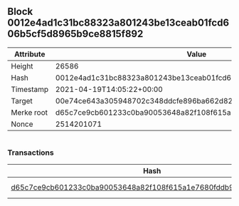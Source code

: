 ## Block 0012e4ad1c31bc88323a801243be13ceab01fcd606b5cf5d8965b9ce8815f892

Attribute | Value
--- | ---
Height | 26586
Hash | 0012e4ad1c31bc88323a801243be13ceab01fcd606b5cf5d8965b9ce8815f892
Timestamp | 2021-04-19T14:05:22+00:00
Target | 00e74ce643a305948702c348ddcfe896ba662d82c1a228faf4ad12250f07334e
Merke root | d65c7ce9cb601233c0ba90053648a82f108f615a1e7680fddb9750912133715c
Nonce | 2514201071

```

```

### Transactions

Hash | Amount
--- | ---
[d65c7ce9cb601233c0ba90053648a82f108f615a1e7680fddb9750912133715c](d65c7ce9cb601233c0ba90053648a82f108f615a1e7680fddb9750912133715c.md) | 10.00000000 SKEPTI 
